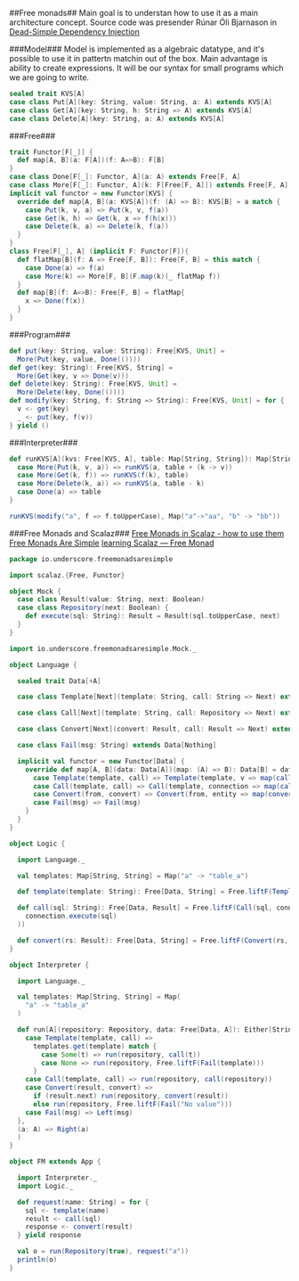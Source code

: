 ##Free monads##
Main goal is to understan how to use it as a main architecture concept. Source code was presender Rúnar Óli Bjarnason in [Dead-Simple Dependency Injection](https://www.youtube.com/watch?v=ZasXwtTRkio)

###Model###
Model is implemented as a algebraic datatype, and it's possible to use it in pattertn matchin out of the box. Main advantage is ability to create expressions. It will be our syntax for small programs which we are going to write.

```scala
sealed trait KVS[A]
case class Put[A](key: String, value: String, a: A) extends KVS[A]
case class Get[A](key: String, h: String => A) extends KVS[A]
case class Delete[A](key: String, a: A) extends KVS[A]
```

###Free###
```scala
trait Functor[F[_]] {
  def map[A, B](a: F[A])(f: A=>B): F[B]
}
case class Done[F[_]: Functor, A](a: A) extends Free[F, A]
case class More[F[_]: Functor, A](k: F[Free[F, A]]) extends Free[F, A]
implicit val functor = new Functor[KVS] {
  override def map[A, B](a: KVS[A])(f: (A) => B): KVS[B] = a match {
    case Put(k, v, a) => Put(k, v, f(a))
    case Get(k, h) => Get(k, x => f(h(x)))
    case Delete(k, a) => Delete(k, f(a))
  }
}
class Free[F[_], A] (implicit F: Functor[F]){
  def flatMap[B](f: A => Free[F, B]): Free[F, B] = this match {
    case Done(a) => f(a)
    case More(k) => More[F, B](F.map(k)(_ flatMap f))
  }
  def map[B](f: A=>B): Free[F, B] = flatMap{
    x => Done(f(x))
  }
}
```

###Program###
```scala
def put(key: String, value: String): Free[KVS, Unit] =
  More(Put(key, value, Done(())))
def get(key: String): Free[KVS, String] =
  More(Get(key, v => Done(v)))
def delete(key: String): Free[KVS, Unit] =
  More(Delete(key, Done(())))
def modify(key: String, f: String => String): Free[KVS, Unit] = for {
  v <- get(key)
  _ <- put(key, f(v))
} yield ()
```

###Interpreter###
```scala
def runKVS[A](kvs: Free[KVS, A], table: Map[String, String]): Map[String, String] = kvs match {
  case More(Put(k, v, a)) => runKVS(a, table + (k -> v))
  case More(Get(k, f)) => runKVS(f(k), table)
  case More(Delete(k, a)) => runKVS(a, table - k)
  case Done(a) => table
}

runKVS(modify("a", f => f.toUpperCase), Map("a"->"aa", "b" -> "bb"))
```
###Free Monads and Scalaz###
[Free Monads in Scalaz - how to use them](https://www.chrisstucchio.com/blog/2015/free_monads_in_scalaz.html)
[Free Monads Are Simple](http://underscore.io/blog/posts/2015/04/14/free-monads-are-simple.html)
[learning Scalaz — Free Monad](http://eed3si9n.com/learning-scalaz/Free+Monad.html)
```scala
package io.underscore.freemonadsaresimple

import scalaz.{Free, Functor}

object Mock {
  case class Result(value: String, next: Boolean)
  case class Repository(next: Boolean) {
    def execute(sql: String): Result = Result(sql.toUpperCase, next)
  }
}

import io.underscore.freemonadsaresimple.Mock._

object Language {

  sealed trait Data[+A]

  case class Template[Next](template: String, call: String => Next) extends Data[Next]

  case class Call[Next](template: String, call: Repository => Next) extends Data[Next]

  case class Convert[Next](convert: Result, call: Result => Next) extends Data[Next]

  case class Fail(msg: String) extends Data[Nothing]

  implicit val functor = new Functor[Data] {
    override def map[A, B](data: Data[A])(map: (A) => B): Data[B] = data match {
      case Template(template, call) => Template(template, v => map(call(v)))
      case Call(template, call) => Call(template, connection => map(call(connection)))
      case Convert(from, convert) => Convert(from, entity => map(convert(entity)))
      case Fail(msg) => Fail(msg)
    }
  }
}

object Logic {

  import Language._

  val templates: Map[String, String] = Map("a" -> "table_a")

  def template(template: String): Free[Data, String] = Free.liftF(Template(template, t => t))

  def call(sql: String): Free[Data, Result] = Free.liftF(Call(sql, connection =>
    connection.execute(sql)
  ))

  def convert(rs: Result): Free[Data, String] = Free.liftF(Convert(rs, r => r.value))
}

object Interpreter {

  import Language._

  val templates: Map[String, String] = Map(
    "a" -> "table_a"
  )

  def run[A](repository: Repository, data: Free[Data, A]): Either[String, A] = data.resume.fold({
    case Template(template, call) =>
      templates.get(template) match {
        case Some(t) => run(repository, call(t))
        case None => run(repository, Free.liftF(Fail(template)))
      }
    case Call(template, call) => run(repository, call(repository))
    case Convert(result, convert) =>
      if (result.next) run(repository, convert(result)) 
      else run(repository, Free.liftF(Fail("No value")))
    case Fail(msg) => Left(msg)
  },
  (a: A) => Right(a)
  )
}

object FM extends App {

  import Interpreter._
  import Logic._

  def request(name: String) = for {
    sql <- template(name)
    result <- call(sql)
    response <- convert(result)
  } yield response

  val o = run(Repository(true), request("a"))
  println(o)
}
```
